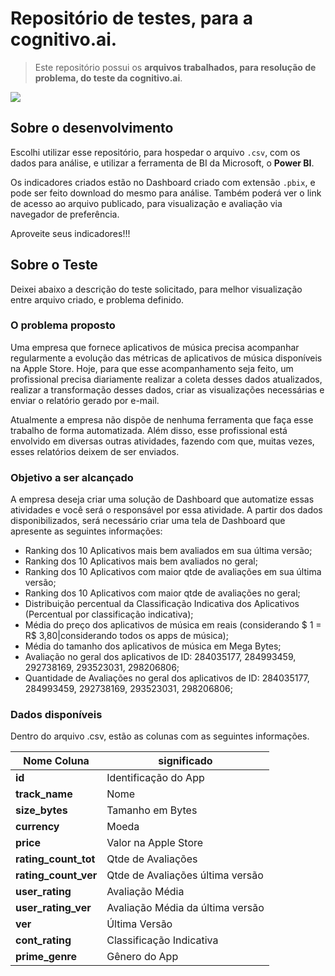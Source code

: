 # Repositório de testes, para a cognitivo.ai.
>Este repositório possui os **arquivos trabalhados, para resolução de problema, do teste da cognitivo.ai**. 

![](https://media.licdn.com/dms/image/C4E1BAQF2jIU3kenxdw/company-background_10000/0?e=2159024400&v=beta&t=KUR75HhB1UxOR5vzlkmoqouC2IZXl0WSrW-t1D1yU88)

## Sobre o desenvolvimento

Escolhi utilizar esse repositório, para hospedar o arquivo `.csv`, com os dados para análise, e utilizar a ferramenta de BI da Microsoft, o **Power BI**.

Os indicadores criados estão no Dashboard criado com extensão `.pbix`, e pode ser feito download do mesmo para análise.
Também poderá ver o link de acesso ao arquivo publicado, para visualização e avaliação via navegador de preferência.

Aproveite seus indicadores!!!


## Sobre o Teste

Deixei abaixo a descrição do teste solicitado, para melhor visualização entre arquivo criado, e problema definido.

### O problema proposto

Uma empresa que fornece aplicativos de música precisa acompanhar regularmente a evolução das métricas de aplicativos de música disponíveis na Apple Store. Hoje, para que esse acompanhamento seja feito, um profissional precisa diariamente realizar a coleta desses dados atualizados, realizar a transformação desses dados, criar as visualizações necessárias e enviar o relatório gerado por e-mail.

Atualmente a empresa não dispõe de nenhuma ferramenta que faça esse trabalho de forma automatizada. Além disso, esse profissional está envolvido em diversas outras atividades, fazendo com que, muitas vezes, esses relatórios deixem de ser enviados.

### Objetivo a ser alcançado

A empresa deseja criar uma solução de Dashboard que automatize essas atividades e você será o responsável por essa atividade.
A partir dos dados disponibilizados, será necessário criar uma tela de Dashboard que apresente as seguintes informações:

- Ranking dos 10 Aplicativos mais bem avaliados em sua última versão;
- Ranking dos 10 Aplicativos mais bem avaliados no geral;
- Ranking dos 10 Aplicativos com maior qtde de avaliações em sua última versão;
- Ranking dos 10 Aplicativos com maior qtde de avaliações no geral;
- Distribuição percentual da Classificação Indicativa dos Aplicativos (Percentual por classificação indicativa);
- Média do preço dos aplicativos de música em reais (considerando $ 1 = R$ 3,80|considerando todos os apps de música);
- Média do tamanho dos aplicativos de música em Mega Bytes;
- Avaliação no geral dos aplicativos de ID: 284035177, 284993459, 292738169, 293523031, 298206806;
- Quantidade de Avaliações no geral dos aplicativos de ID: 284035177, 284993459, 292738169, 293523031, 298206806;

### Dados disponíveis

Dentro do arquivo .csv, estão as colunas com as seguintes informações.


|Nome Coluna| significado |
|------------|------------|
|**id**| Identificação do App|
|**track_name** | Nome|
|**size_bytes** | Tamanho em Bytes|
|**currency** | Moeda|
|**price** | Valor na Apple Store|
|**rating_count_tot** | Qtde de Avaliações|
|**rating_count_ver** | Qtde de Avaliações última versão|
|**user_rating** | Avaliação Média|
|**user_rating_ver** | Avaliação Média da última versão|
|**ver** | Última Versão|
|**cont_rating** | Classificação Indicativa|
|**prime_genre** | Gênero do App|
